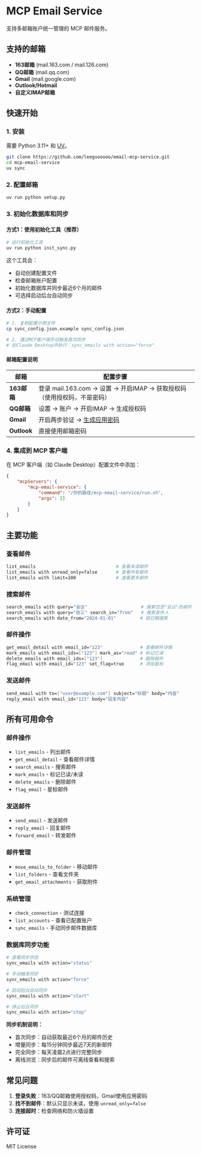 # MCP Email Service

支持多邮箱账户统一管理的 MCP 邮件服务。

## 支持的邮箱

- **163邮箱** (mail.163.com / mail.126.com)
- **QQ邮箱** (mail.qq.com)  
- **Gmail** (mail.google.com)
- **Outlook/Hotmail**
- **自定义IMAP邮箱**

## 快速开始

### 1. 安装

需要 Python 3.11+ 和 [UV](https://github.com/astral-sh/uv)。

```bash
git clone https://github.com/leeguooooo/email-mcp-service.git
cd mcp-email-service
uv sync
```

### 2. 配置邮箱

```bash
uv run python setup.py
```

### 3. 初始化数据库和同步

#### 方式1：使用初始化工具（推荐）

```bash
# 运行初始化工具
uv run python init_sync.py
```

这个工具会：
- 自动创建配置文件
- 检查邮箱账户配置
- 初始化数据库并同步最近6个月的邮件
- 可选择启动后台自动同步

#### 方式2：手动配置

```bash
# 1. 复制配置示例文件
cp sync_config.json.example sync_config.json

# 2. 通过MCP客户端手动触发首次同步
# 在Claude Desktop中执行：sync_emails with action="force"
```

#### 邮箱配置说明

| 邮箱 | 配置步骤 |
|-----|---------|
| **163邮箱** | 登录 mail.163.com → 设置 → 开启IMAP → 获取授权码（使用授权码，不是密码） |
| **QQ邮箱** | 设置 → 账户 → 开启IMAP → 生成授权码 |
| **Gmail** | 开启两步验证 → [生成应用密码](https://myaccount.google.com/apppasswords) |
| **Outlook** | 直接使用邮箱密码 |

### 4. 集成到 MCP 客户端

在 MCP 客户端（如 Claude Desktop）配置文件中添加：

```json
{
    "mcpServers": {
        "mcp-email-service": {
            "command": "/你的路径/mcp-email-service/run.sh",
            "args": []
        }
    }
}
```

## 主要功能

### 查看邮件
```bash
list_emails                              # 查看未读邮件
list_emails with unread_only=false       # 查看所有邮件
list_emails with limit=100               # 查看更多邮件
```

### 搜索邮件
```bash
search_emails with query="会议"                    # 搜索包含"会议"的邮件
search_emails with query="张三" search_in="from"   # 搜索发件人
search_emails with date_from="2024-01-01"         # 按日期搜索
```

### 邮件操作
```bash
get_email_detail with email_id="123"              # 查看邮件详情
mark_emails with email_ids=["123"] mark_as="read" # 标记已读
delete_emails with email_ids=["123"]              # 删除邮件
flag_email with email_id="123" set_flag=true      # 添加星标
```

### 发送邮件
```bash
send_email with to=["user@example.com"] subject="标题" body="内容"
reply_email with email_id="123" body="回复内容"
```

## 所有可用命令

### 邮件操作
- `list_emails` - 列出邮件
- `get_email_detail` - 查看邮件详情
- `search_emails` - 搜索邮件
- `mark_emails` - 标记已读/未读
- `delete_emails` - 删除邮件
- `flag_email` - 星标邮件

### 发送邮件
- `send_email` - 发送邮件
- `reply_email` - 回复邮件
- `forward_email` - 转发邮件

### 邮件管理
- `move_emails_to_folder` - 移动邮件
- `list_folders` - 查看文件夹
- `get_email_attachments` - 获取附件

### 系统管理
- `check_connection` - 测试连接
- `list_accounts` - 查看已配置账户
- `sync_emails` - 手动同步邮件数据库

### 数据库同步功能

```bash
# 查看同步状态
sync_emails with action="status"

# 手动触发同步
sync_emails with action="force"

# 启动后台自动同步
sync_emails with action="start"

# 停止后台同步
sync_emails with action="stop"
```

**同步机制说明：**
- 首次同步：自动获取最近6个月的邮件历史
- 增量同步：每15分钟同步最近7天的新邮件
- 完全同步：每天凌晨2点进行完整同步
- 离线浏览：同步后的邮件可离线查看和搜索

## 常见问题

1. **登录失败**：163/QQ邮箱使用授权码，Gmail使用应用密码
2. **找不到邮件**：默认只显示未读，使用 `unread_only=false`
3. **连接超时**：检查网络和防火墙设置

## 许可证

MIT License